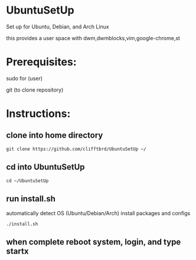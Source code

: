 # UbuntuSetUp

Set up for Ubuntu, Debian, and Arch Linux 

this provides a user space with dwm,dwmblocks,vim,google-chrome,st


# Prerequisites:

sudo for (user) 

git (to clone repository)


# Instructions:

## clone into home directory

```
git clone https://github.com/clifftbrd/UbuntuSetUp ~/
```


## cd into UbuntuSetUp 

```
cd ~/UbuntuSetUp
```

## run install.sh 

automatically detect OS (Ubuntu/Debian/Arch) install packages and configs

```
./install.sh
```

## when complete reboot system, login, and type startx
